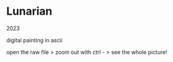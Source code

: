 # Lunarian

2023

digital painting in ascii

open the raw file > zoom out with ctrl - > see the whole picture!
